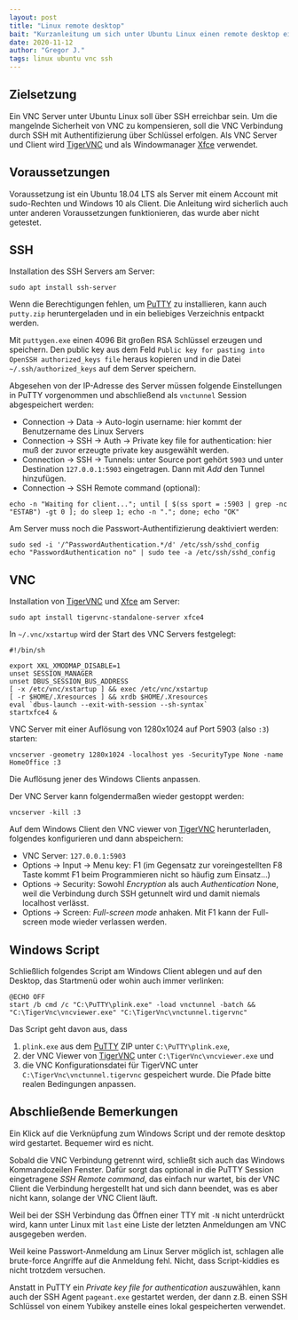 ```yaml
---
layout: post
title: "Linux remote desktop"
bait: "Kurzanleitung um sich unter Ubuntu Linux einen remote desktop einzurichten."
date: 2020-11-12
author: "Gregor J."
tags: linux ubuntu vnc ssh
---
```


## Zielsetzung

Ein VNC Server unter Ubuntu Linux soll über SSH erreichbar sein. Um die mangelnde Sicherheit von VNC zu kompensieren, soll die VNC Verbindung durch SSH mit Authentifizierung über Schlüssel erfolgen. Als VNC Server und Client wird [TigerVNC] und als Windowmanager [Xfce] verwendet. 

## Voraussetzungen

Voraussetzung ist ein Ubuntu 18.04 LTS als Server mit einem Account mit sudo-Rechten und Windows 10 als Client. Die Anleitung wird sicherlich auch unter anderen Voraussetzungen funktionieren, das wurde aber nicht getestet.

## SSH

Installation des SSH Servers am Server:
```
sudo apt install ssh-server
```

Wenn die Berechtigungen fehlen, um [PuTTY] zu installieren, kann auch `putty.zip` heruntergeladen und in ein beliebiges Verzeichnis entpackt werden.
 
Mit `puttygen.exe` einen 4096 Bit großen RSA Schlüssel erzeugen und speichern. Den public key aus dem Feld `Public key for pasting into OpenSSH authorized_keys file` heraus kopieren und in die Datei `~/.ssh/authorized_keys` auf dem Server speichern.

Abgesehen von der IP-Adresse des Server müssen folgende Einstellungen in PuTTY vorgenommen und abschließend als `vnctunnel` Session abgespeichert werden:
* Connection → Data → Auto-login username: hier kommt der Benutzername des Linux Servers
* Connection → SSH → Auth → Private key file for authentication: hier muß der zuvor erzeugte private key ausgewählt werden.
* Connection → SSH → Tunnels: unter Source port gehört `5903` und unter Destination `127.0.0.1:5903` eingetragen. Dann mit _Add_ den Tunnel hinzufügen.
* Connection → SSH Remote command (optional):
```
echo -n "Waiting for client..."; until [ $(ss sport = :5903 | grep -nc "ESTAB") -gt 0 ]; do sleep 1; echo -n "."; done; echo "OK"
```

Am Server muss noch die Passwort-Authentifizierung deaktiviert werden:
```
sudo sed -i '/^PasswordAuthentication.*/d' /etc/ssh/sshd_config
echo "PasswordAuthentication no" | sudo tee -a /etc/ssh/sshd_config
```

## VNC

Installation von [TigerVNC] und [Xfce] am Server:
```
sudo apt install tigervnc-standalone-server xfce4
```

In `~/.vnc/xstartup` wird der Start des VNC Servers festgelegt:
```
#!/bin/sh

export XKL_XMODMAP_DISABLE=1
unset SESSION_MANAGER
unset DBUS_SESSION_BUS_ADDRESS
[ -x /etc/vnc/xstartup ] && exec /etc/vnc/xstartup
[ -r $HOME/.Xresources ] && xrdb $HOME/.Xresources
eval `dbus-launch --exit-with-session --sh-syntax`
startxfce4 &
```

VNC Server mit einer Auflösung von 1280x1024 auf Port 5903 (also `:3`) starten:
```
vncserver -geometry 1280x1024 -localhost yes -SecurityType None -name HomeOffice :3
```
Die Auflösung jener des Windows Clients anpassen.

Der VNC Server kann folgendermaßen wieder gestoppt werden:
```
vncserver -kill :3
```

Auf dem Windows Client den VNC viewer von [TigerVNC] herunterladen, folgendes konfigurieren und dann abspeichern:
* VNC Server: `127.0.0.1:5903`
* Options → Input → Menu key: F1 (im Gegensatz zur voreingestellten F8 Taste kommt F1 beim Programmieren nicht so häufig zum Einsatz...)
* Options → Security: Sowohl _Encryption_ als auch _Authentication_ None, weil die Verbindung durch SSH getunnelt wird und damit niemals localhost verlässt.
* Options → Screen: _Full-screen mode_ anhaken. Mit F1 kann der Full-screen mode wieder verlassen werden.

## Windows Script

Schließlich folgendes Script am Windows Client ablegen und auf den Desktop, das Startmenü oder wohin auch immer verlinken:
```
@ECHO OFF
start /b cmd /c "C:\PuTTY\plink.exe" -load vnctunnel -batch && "C:\TigerVnc\vncviewer.exe" "C:\TigerVnc\vnctunnel.tigervnc"
```
Das Script geht davon aus, dass
1. `plink.exe` aus dem [PuTTY] ZIP unter `C:\PuTTY\plink.exe`,
2. der VNC Viewer von [TigerVNC] unter `C:\TigerVnc\vncviewer.exe` und
3. die VNC Konfigurationsdatei für TigerVNC unter `C:\TigerVnc\vnctunnel.tigervnc` gespeichert wurde.
Die Pfade bitte realen Bedingungen anpassen.

## Abschließende Bemerkungen

Ein Klick auf die Verknüpfung zum Windows Script und der remote desktop wird gestartet. Bequemer wird es nicht.

Sobald die VNC Verbindung getrennt wird, schließt sich auch das Windows Kommandozeilen Fenster. Dafür sorgt das optional in die PuTTY Session eingetragene _SSH Remote command_, das einfach nur wartet, bis der VNC Client die Verbindung hergestellt hat und sich dann beendet, was es aber nicht kann, solange der VNC Client läuft.

Weil bei der SSH Verbindung das Öffnen einer TTY mit `-N` nicht unterdrückt wird, kann unter Linux mit `last` eine Liste der letzten Anmeldungen am VNC ausgegeben werden.

Weil keine Passwort-Anmeldung am Linux Server möglich ist, schlagen alle brute-force Angriffe auf die Anmeldung fehl. Nicht, dass Script-kiddies es nicht trotzdem versuchen.

Anstatt in PuTTY ein _Private key file for authentication_ auszuwählen, kann auch der SSH Agent `pageant.exe` gestartet werden, der dann z.B. einen SSH Schlüssel von einem Yubikey anstelle eines lokal gespeicherten verwendet. 

[PuTTY]: https://www.chiark.greenend.org.uk/~sgtatham/putty/latest.html
[TigerVNC]: https://tigervnc.org/
[Xfce]: https://xfce.org/
